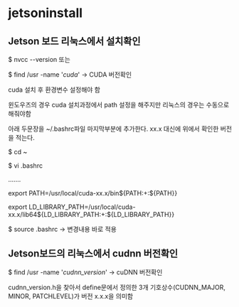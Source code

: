 # jetsoninstall

## Jetson 보드 리눅스에서 설치확인 

$ nvcc --version 또는

$ find /usr -name '*cuda*' -> CUDA 버전확인

cuda 설치 후 환경변수 설정해야 함

윈도우즈의 경우 cuda 설치과정에서 path 설정을 해주지만 리눅스의 경우는 수동으로 해줘야함

아래 두문장을 ~/.bashrc파일 마지막부분에 추가한다. xx.x 대신에 위에서 확인한 버전을 적는다.

$ cd ~

$ vi .bashrc

.......

export PATH=/usr/local/cuda-xx.x/bin${PATH:+:${PATH}}

export LD_LIBRARY_PATH=/usr/local/cuda-xx.x/lib64${LD_LIBRARY_PATH:+:${LD_LIBRARY_PATH}}

$ source .bashrc -> 변경내용 바로 적용

## Jetson보드의 리눅스에서 cudnn 버전확인

$ find /usr -name '*cudnn_version*' -> cuDNN 버전확인

cudnn_version.h을 찾아서 define문에서 정의한 3개 기호상수(CUDNN_MAJOR, MINOR, PATCHLEVEL)가 버전 x.x.x을 의미함

